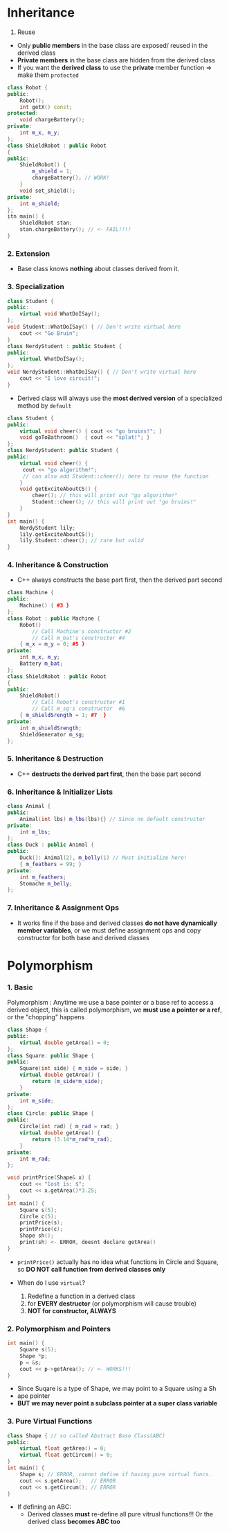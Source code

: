 # Inheritance

1. Reuse

* Only **public members** in the base class are exposed/ reused in the derived class
* **Private members** in the base class are hidden from the derived class
* If you want the **derived class** to use the **private** member function => make them `protected`

```C++
class Robot {
public:
	Robot();
	int getX() const;
protected:
	void chargeBattery();
private:
	int m_x, m_y;
};
class ShieldRobot : public Robot
{
public: 
	ShieldRobot() {
		m_shield = 1;
		chargeBattery(); // WORK!
	}
	void set_shield();
private:
	int m_shield;
};
itn main() {
	ShieldRobot stan;
	stan.chargeBattery(); // <- FAIL!!!!
}
```
### 2. Extension
* Base class knows **nothing** about classes derived from it.

### 3. Specialization
```C++
class Student {
public:
	virtual void WhatDoISay();
};
void Student::WhatDoISay() { // Don't write virtual here
	cout << "Go Bruin";
}
class NerdyStudent : public Student {
public:
	virtual WhatDoISay();
};
void NerdyStudent::WhatDoISay() { // Don't write virtual here
	cout << "I love circuit!";
}
```
* Derived class will always use the **most derived version** of a specialized method by `default`

```C++
class Student {
public:
	virtual void cheer() { cout << "go bruins!"; }
	void goToBathroom()  { cout << "splat!"; }
};
class NerdyStudent: public Student {
public:
	virtual void cheer() {
	 cout << "go algorithm!"; 
	 // can also add Student::cheer(); here to reuse the function
	}
	void getExciteAboutCS() {
		cheer(); // this will print out "go algorithm!"
		Student::cheer(); // this will print out "go bruins!"
	}
}
int main() {
	NerdyStudent lily;
	lily.getExciteAboutCS();
	lily.Student::cheer(); // rare but valid
}
```

### 4. Inheritance & Construction
* C++ always constructs the base part first, then the derived part second

```C++
class Machine {
public:
	Machine() { #3 }
};
class Robot : public Machine {
	Robot()
		// Call Machine's constructor #2
		// Call m_bat's constructor #4
	{ m_x = m_y = 0; #5 }
private:
	int m_x, m_y;
	Battery m_bat;
};
class ShieldRobot : public Robot
{
public:
	ShieldRobot()
		// Call Robot's constructor #1
		// Call m_sg's constructor  #6
	{ m_shieldSrength = 1; #7  }
private:
	int m_shieldSrength;
	ShieldGenerator m_sg;
};
```

### 5. Inheritance & Destruction
* C++ **destructs the derived part first**, then the base part second

### 6. Inheritance & Initializer Lists
```C++
class Animal {
public: 
	Animal(int lbs) m_lbs(lbs){} // Since no default constructor
private:
	int m_lbs;
};
class Duck : public Animal {
public:
	Duck(): Animal(2), m_belly(1) // Must initialize here!
	{ m_feathers = 99; }
private:
	int m_feathers;
	Stomache m_belly;
};
```

### 7. Inheritance & Assignment Ops
* It works fine if the base and derived classes **do not have dynamically member variables**, or we must define assignment ops and copy constructor for both base and derived classes

# Polymorphism
### 1. Basic

Polymorphism
: Anytime we use a base pointer or a base ref to access a derived object, this is called polymorphism, we **must use a pointer or a ref**, or the "chopping" happens

```C++
class Shape {
public:
	virtual double getArea() = 0;
};
class Square: public Shape {
public:
	Square(int side) { m_side = side; }
	virtual double getArea() {
		return (m_side*m_side);
	}
private:
	int m_side;
};
class Circle: public Shape {
public:
	Circle(int rad) { m_rad = rad; }
	virtual double getArea() {
		return (3.14*m_rad*m_rad);
	}
private:
	int m_rad;
};

void printPrice(Shape& x) {
	cout << "Cost is: $";
	cout << x.getArea()*3.25;
}
int main() {
	Square s(5);
	Circle c(5);
	printPrice(s);
	printPrice(c);
	Shape sh();
	print(sh) <- ERROR, doesnt declare getArea()
}
```

* `printPrice()` actually has no idea what functions in Circle and Square, so **DO NOT call function from derived classes only**

* When do I use `virtual`?
	1. Redefine a function in a derived class
	2. for **EVERY destructor** (or polymorphism will cause trouble)
	3. **NOT for constructor, ALWAYS**

### 2. Polymorphism and Pointers
```C++
int main() {
	Square s(5);
	Shape *p;
	p = &s;
	cout << p->getArea(); // <- WORKS!!!
}
```

* Since Suqare is a type of Shape, we may point to a Square using a Sh
* ape pointer
* **BUT we may never point a subclass pointer at a super class variable**

### 3. Pure Virtual Functions
```C++
class Shape { // so called Abstract Base Class(ABC)
public:
	virtual float getArea() = 0;
	virtual float getCircum() = 0;
}
int main() {
	Shape s; // ERROR, cannot define if having pure virtual funcs.
	cout << s.getArea();   // ERROR
	cout << s.getCircum(); // ERROR
}
```

* If defining an ABC:
	* Derived classes **must** re-define all pure vitrual functions!!! Or the derived class **becomes ABC too**
